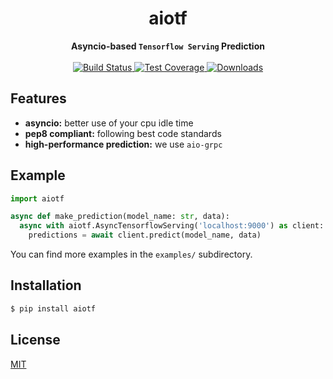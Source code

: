 <h1 align="center">aiotf</h1>

<div align="center">
  <strong>Asyncio-based <code>Tensorflow Serving</code> Prediction</strong>
</div>

<br />

<div align="center">
  <!-- Build Status -->
  <a href="https://travis-ci.org/brunoalano/aiotf">
    <img src="https://img.shields.io/travis/brunoalano/aiotf/master.svg?style=flat-square"
      alt="Build Status" />
  </a>

  <!-- Test Coverage -->
  <a href="https://codecov.io/github/brunoalano/aiotf">
    <img src="https://img.shields.io/codecov/c/github/brunoalano/aiotf/master.svg?style=flat-square"
      alt="Test Coverage" />
  </a>

  <!-- Downloads !-->
  <a href="http://pepy.tech/badge/aiotf">
    <img src="http://pepy.tech/badge/aiotf"
      alt="Downloads" />
  </a>
</div>

## Features
- __asyncio:__ better use of your cpu idle time
- __pep8 compliant:__ following best code standards
- __high-performance prediction:__ we use `aio-grpc`

## Example
```python
import aiotf

async def make_prediction(model_name: str, data):
  async with aiotf.AsyncTensorflowServing('localhost:9000') as client:
    predictions = await client.predict(model_name, data)
```
You can find more examples in the `examples/` subdirectory.


## Installation
```sh
$ pip install aiotf
```

## License
[MIT](https://tldrlegal.com/license/mit-license)
